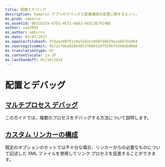 ```yaml
---
title: 配置とデバッグ
description: Xamarin アプリのデバッグと配置構成の変更に関するヒント。
ms.prod: xamarin
ms.assetid: D02C62C9-47D1-4E72-8A83-602C3E7929BE
author: asb3993
ms.author: amburns
ms.date: 03/07/2017
ms.openlocfilehash: 3fdaa20979119afe82e1058fd8629acb667b5064
ms.sourcegitcommit: 0a72c7dea020b965378b6314f558bf5360dbd066
ms.translationtype: HT
ms.contentlocale: ja-JP
ms.lasthandoff: 05/10/2018
---
```

# <a name="deployment--debugging"></a>配置とデバッグ

## <a name="multi-process-debuggingmulti-process-debuggingmd"></a>[マルチプロセス デバッグ](multi-process-debugging.md)

このガイドでは、複数のプロセスをデバッグする方法について説明します。

## <a name="custom-linker-configurationlinkermd"></a>[カスタム リンカーの構成](linker.md)

既定のオプションのセットでは不十分な場合、リンカーからの必要なものについて記述した XML ファイルを使用してリンク プロセスを促進することができます。
